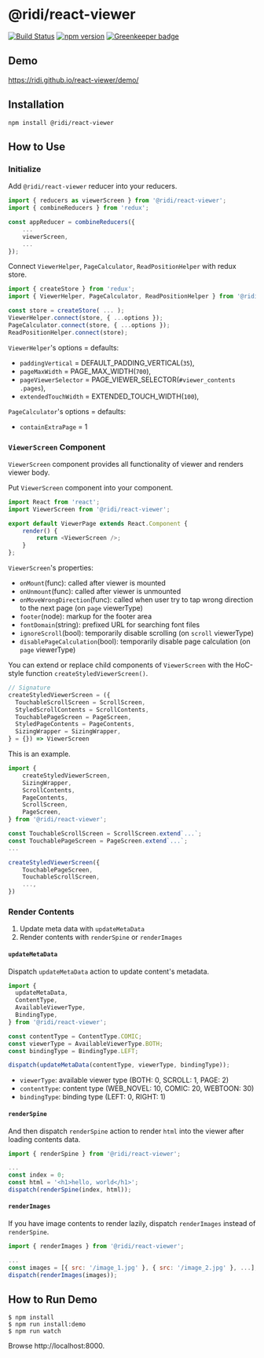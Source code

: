 # @ridi/react-viewer

[![Build Status](https://travis-ci.org/ridi/react-viewer.svg?branch=master)](https://travis-ci.org/ridi/react-viewer)
[![npm version](https://img.shields.io/npm/v/@ridi/react-viewer.svg)](https://www.npmjs.com/package/@ridi/react-viewer)
[![Greenkeeper badge](https://badges.greenkeeper.io/ridi/react-viewer.svg)](https://greenkeeper.io/)

## Demo
https://ridi.github.io/react-viewer/demo/

## Installation
```
npm install @ridi/react-viewer
```

## How to Use

### Initialize

Add `@ridi/react-viewer` reducer into your reducers.
```js
import { reducers as viewerScreen } from '@ridi/react-viewer';
import { combineReducers } from 'redux';

const appReducer = combineReducers({
    ...
    viewerScreen,
    ...
});
```

Connect `ViewerHelper`, `PageCalculator`, `ReadPositionHelper` with redux store.
```js
import { createStore } from 'redux';
import { ViewerHelper, PageCalculator, ReadPositionHelper } from '@ridi/react-viewer';

const store = createStore( ... );
ViewerHelper.connect(store, { ...options });
PageCalculator.connect(store, { ...options });
ReadPositionHelper.connect(store);
```

`ViewerHelper`'s options = defaults:
* `paddingVertical` = DEFAULT_PADDING_VERTICAL(`35`),
* `pageMaxWidth` = PAGE_MAX_WIDTH(`700`),
* `pageViewerSelector` = PAGE_VIEWER_SELECTOR(`#viewer_contents .pages`),
* `extendedTouchWidth` = EXTENDED_TOUCH_WIDTH(`100`),

`PageCalculator`'s options = defaults:
* `containExtraPage` = 1

### `ViewerScreen` Component

`ViewerScreen` component provides all functionality of viewer and renders viewer body.

Put `ViewerScreen` component into your component.
```js
import React from 'react';
import ViewerScreen from '@ridi/react-viewer';

export default ViewerPage extends React.Component {
    render() {
        return <ViewerScreen />;
    }
};
```

`ViewerScreen`'s properties:

* `onMount`(func): called after viewer is mounted
* `onUnmount`(func): called after viewer is unmounted
* `onMoveWrongDirection`(func): called when user try to tap wrong direction to the next page (on `page` viewerType)
* `footer`(node): markup for the footer area
* `fontDomain`(string): prefixed URL for searching font files 
* `ignoreScroll`(bool): temporarily disable scrolling (on `scroll` viewerType)
* `disablePageCalculation`(bool): temporarily disable page calculation (on `page` viewerType)

You can extend or replace child components of `ViewerScreen` with the HoC-style function `createStyledViewerScreen()`.

```js
// Signature
createStyledViewerScreen = ({
  TouchableScrollScreen = ScrollScreen,
  StyledScrollContents = ScrollContents,
  TouchablePageScreen = PageScreen,
  StyledPageContents = PageContents,
  SizingWrapper = SizingWrapper,
} = {}) => ViewerScreen
```

This is an example.

```js
import {
    createStyledViewerScreen,
    SizingWrapper,
    ScrollContents,
    PageContents,
    ScrollScreen,
    PageScreen,
} from '@ridi/react-viewer';

const TouchableScrollScreen = ScrollScreen.extend`...`;
const TouchablePageScreen = PageScreen.extend`...`;
...

createStyledViewerScreen({
    TouchablePageScreen,
    TouchableScrollScreen,
    ...,
})
```

### Render Contents

1. Update meta data with `updateMetaData`
2. Render contents with `renderSpine` or `renderImages`

#### `updateMetaData`

Dispatch `updateMetaData` action to update content's metadata.

```js
import {
  updateMetaData,
  ContentType,
  AvailableViewerType,
  BindingType,
} from '@ridi/react-viewer';

const contentType = ContentType.COMIC;
const viewerType = AvailableViewerType.BOTH;
const bindingType = BindingType.LEFT;

dispatch(updateMetaData(contentType, viewerType, bindingType));
```

* `viewerType`: available viewer type (BOTH: 0, SCROLL: 1, PAGE: 2)
* `contentType`: content type (WEB_NOVEL: 10, COMIC: 20, WEBTOON: 30)
* `bindingType`: binding type (LEFT: 0, RIGHT: 1)

#### `renderSpine`

And then dispatch `renderSpine` action to render `html` into the viewer after loading contents data.
```js
import { renderSpine } from '@ridi/react-viewer';

...
const index = 0;
const html = '<h1>hello, world</h1>';
dispatch(renderSpine(index, html));
```

#### `renderImages`

If you have image contents to render lazily, dispatch `renderImages` instead of `renderSpine`.
```js
import { renderImages } from '@ridi/react-viewer';

...
const images = [{ src: '/image_1.jpg' }, { src: '/image_2.jpg' }, ...];
dispatch(renderImages(images));
```

## How to Run Demo

```
$ npm install
$ npm run install:demo
$ npm run watch
```
Browse http://localhost:8000.
